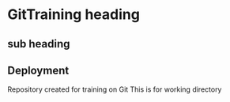 # GitTraining heading
## sub heading
## Deployment
Repository created for training on Git
This is for working directory
